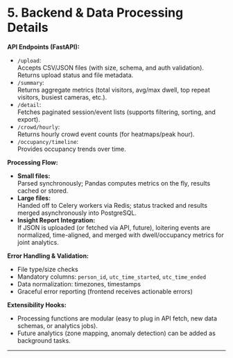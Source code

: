 # 5. Backend & Data Processing Details

**API Endpoints (FastAPI):**

- `/upload`:\
  Accepts CSV/JSON files (with size, schema, and auth validation). Returns upload status and file metadata.
- `/summary`:\
  Returns aggregate metrics (total visitors, avg/max dwell, top repeat visitors, busiest cameras, etc.).
- `/detail`:\
  Fetches paginated session/event lists (supports filtering, sorting, and export).
- `/crowd/hourly`:\
  Returns hourly crowd event counts (for heatmaps/peak hour).
- `/occupancy/timeline`:\
  Provides occupancy trends over time.

**Processing Flow:**

- **Small files:**\
  Parsed synchronously; Pandas computes metrics on the fly, results cached or stored.
- **Large files:**\
  Handed off to Celery workers via Redis; status tracked and results merged asynchronously into PostgreSQL.
- **Insight Report Integration:**\
  If JSON is uploaded (or fetched via API, future), loitering events are normalized, time-aligned, and merged with dwell/occupancy metrics for joint analytics.

**Error Handling & Validation:**

- File type/size checks
- Mandatory columns: `person_id`, `utc_time_started`, `utc_time_ended`
- Data normalization: timezones, timestamps
- Graceful error reporting (frontend receives actionable errors)

**Extensibility Hooks:**

- Processing functions are modular (easy to plug in API fetch, new data schemas, or analytics jobs).
- Future analytics (zone mapping, anomaly detection) can be added as background tasks.

---
